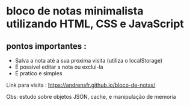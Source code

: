 

<h1>bloco de notas minimalista utilizando HTML, CSS e JavaScript</h1>

<h2> pontos importantes :</h2>
<ul>
  <li>Salva a nota até a sua proxima visita (utiliza o localStorage) </li>
  <li>É possivel editar a nota ou exclui-la</li>
  <li>É pratico e simples </li>
</ul>

Link para visita : https://andrensfr.github.io/bloco-de-notas/

Obs: estudo sobre objetos JSON, cache, e manipulação de memoria
